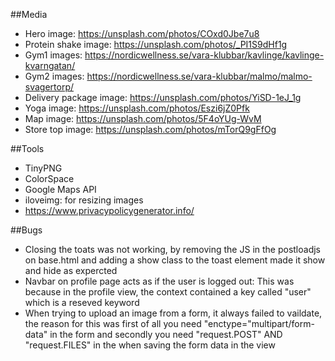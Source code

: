 ##Media

-   Hero image: https://unsplash.com/photos/COxd0Jbe7u8
-   Protein shake image: https://unsplash.com/photos/_PI1S9dHf1g
-   Gym1 images: https://nordicwellness.se/vara-klubbar/kavlinge/kavlinge-kvarngatan/
-   Gym2 images: https://nordicwellness.se/vara-klubbar/malmo/malmo-svagertorp/
-   Delivery package image: https://unsplash.com/photos/YiSD-1eJ_1g
-   Yoga image: https://unsplash.com/photos/Eszi6jZ0Pfk
-   Map image: https://unsplash.com/photos/5F4oYUg-WvM
-   Store top image: https://unsplash.com/photos/mTorQ9gFfOg

##Tools

-   TinyPNG
-   ColorSpace
-   Google Maps API
-   iloveimg: for resizing images
-   https://www.privacypolicygenerator.info/

##Bugs

-   Closing the toats was not working, by removing the JS in the postloadjs on base.html and adding a show class to the toast element made it show and hide as expercted
-   Navbar on profile page acts as if the user is logged out: This was because in the profile view, the context contained a key called "user" which is a reseved keyword
-   When trying to upload an image from a form, it always failed to vaildate, the reason for this was first of all you need "enctype="multipart/form-data" in the form and secondly you need "request.POST" AND "request.FILES" in the when saving the form data in the view
